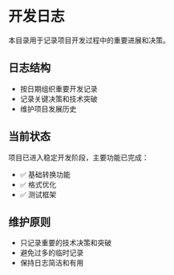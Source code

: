 # 开发日志

本目录用于记录项目开发过程中的重要进展和决策。

## 日志结构

- 按日期组织重要开发记录
- 记录关键决策和技术突破
- 维护项目发展历史

## 当前状态

项目已进入稳定开发阶段，主要功能已完成：
- ✅ 基础转换功能
- ✅ 格式优化
- ✅ 测试框架

## 维护原则

- 只记录重要的技术决策和突破
- 避免过多的临时记录
- 保持日志简洁和有用